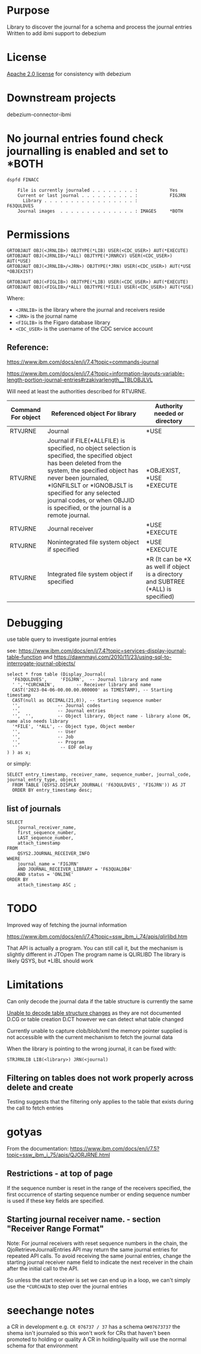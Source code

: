 # Purpose

Library to discover the journal for a schema and process the journal entries
Written to add ibmi support to debezium

# License

[Apache 2.0 license](https://www.apache.org/licenses/LICENSE-2.0) for consistency with debezium

# Downstream projects

debezium-connector-ibmi


# No journal entries found check journalling is enabled and set to *BOTH

`dspfd FINACC`

```
    File is currently journaled . . . . . . . . :            Yes
    Current or last journal . . . . . . . . . . :            FIGJRN
      Library . . . . . . . . . . . . . . . . . :            F63QULDVES
    Journal images  . . . . . . . . . . . . . . : IMAGES     *BOTH

```

# Permissions
```
GRTOBJAUT OBJ(<JRNLIB>) OBJTYPE(*LIB) USER(<CDC_USER>) AUT(*EXECUTE)
GRTOBJAUT OBJ(<JRNLIB>/*ALL) OBJTYPE(*JRNRCV) USER(<CDC_USER>) AUT(*USE)
GRTOBJAUT OBJ(<JRNLIB>/<JRN>) OBJTYPE(*JRN) USER(<CDC_USER>) AUT(*USE *OBJEXIST)

GRTOBJAUT OBJ(<FIGLIB>) OBJTYPE(*LIB) USER(<CDC_USER>) AUT(*EXECUTE)
GRTOBJAUT OBJ(<FIGLIB>/*ALL) OBJTYPE(*FILE) USER(<CDC_USER>) AUT(*USE)
```
Where:

* `<JRNLIB>` is the library where the journal and receivers reside
* `<JRN>` is the journal name
* `<FIGLIB>` is the Figaro database library
* `<CDC_USER>` is the username of the CDC service account

## Reference:

https://www.ibm.com/docs/en/i/7.4?topic=commands-journal

https://www.ibm.com/docs/en/i/7.4?topic=information-layouts-variable-length-portion-journal-entries#rzakivarlength__TBLOBJLVL

Will need at least the authorities described for RTVJRNE.



| Command For object | Referenced object For library | Authority needed or directory |
| ------------------ | ----------------------------- | ----------------------------- |
| RTVJRNE | Journal | \*USE | \*EXECUTE |
| RTVJRNE | Journal if FILE(*ALLFILE) is specified, no object selection is specified, the specified object has been deleted from the system, the specified object has never been journaled, \*IGNFILSLT or \*IGNOBJSLT is specified for any selected journal codes, or when OBJJID is specified, or the journal is a remote journal. | \*OBJEXIST, \*USE	\*EXECUTE |
| RTVJRNE | Journal receiver | \*USE \*EXECUTE |
| RTVJRNE | Nonintegrated file system object if specified | \*USE	\*EXECUTE |
| RTVJRNE | Integrated file system object if specified | \*R (It can be \*X as well if object is a directory and SUBTREE (\*ALL) is specified) | \*X |


# Debugging

use table query to investigate journal entries

see: https://www.ibm.com/docs/en/i/7.4?topic=services-display-journal-table-function and https://dawnmayi.com/2010/11/23/using-sql-to-interrogate-journal-objects/

```
select * from table (Display_Journal(
  'F63QULDVES',     'FIGJRN',  -- Journal library and name
  ' ','*CURCHAIN',        -- Receiver library and name
  CAST('2023-04-06-00.00.00.000000' as TIMESTAMP), -- Starting timestamp
  CAST(null as DECIMAL(21,0)), -- Starting sequence number
  '',              -- Journal codes
  '',              -- Journal entries
  '',  '',         -- Object library, Object name - library alone OK, name also needs library
  '*FILE', '*ALL', -- Object type, Object member
  '',              -- User
  '',              -- Job
  '',              -- Program
  ''       			-- EOF delay
) ) as x;
```

or simply:

```
SELECT entry_timestamp, receiver_name, sequence_number, journal_code, journal_entry_type, object
  FROM TABLE (QSYS2.DISPLAY_JOURNAL( 'F63QULDVES', 'FIGJRN')) AS JT
  ORDER BY entry_timestamp desc;
```

## list of journals

```
SELECT
	journal_receiver_name,
	first_sequence_number,
	LAST_sequence_number,
	attach_timestamp
FROM
	QSYS2.JOURNAL_RECEIVER_INFO
WHERE
	journal_name = 'FIGJRN'
	AND JOURNAL_RECEIVER_LIBRARY = 'F63QUALDB4'
	AND status = 'ONLINE'
ORDER BY
	attach_timestamp ASC ;
```

# TODO

Improved way of fetching the journal information

https://www.ibm.com/docs/en/i/7.4?topic=ssw_ibm_i_74/apis/qlirlibd.htm

That API is actually a program. You can still call it, but the mechanism is slightly different in JTOpen
The program name is QLIRLIBD
The library is likely QSYS, but *LIBL should work


# Limitations

Can only decode the journal data if the table structure is currently the same

[Unable to decode table structure changes](https://ibm-power-systems.ideas.ibm.com/ideas/IBMI-I-3211) as they are not documented D.CG or table creation D.CT
however we can detect what table changed

Currently unable to capture clob/blob/xml the memory pointer supplied is not accessible with the current mechanism to fetch the journal data


When the library is pointing to the wrong journal, it can be fixed with:

```
STRJRNLIB LIB(<library>) JRN(<journal)
```

## Filtering on tables does not work properly across delete and create

Testing suggests that the filtering only applies to the table that exists during the call to fetch entries

# gotyas

From the documentation: https://www.ibm.com/docs/en/i/7.5?topic=ssw_ibm_i_75/apis/QJORJRNE.html

## Restrictions - at top of page
If the sequence number is reset in the range of the receivers specified, the first occurrence of starting sequence number or ending sequence number is used if these key fields are specified.

## Starting journal receiver name. - section "Receiver Range Format"
Note: For journal receivers with reset sequence numbers in the chain, the QjoRetrieveJournalEntries API may return the same journal entries for repeated API calls. To avoid receiving the same journal entries, change the starting journal receiver name field to indicate the next receiver in the chain after the initial call to the API.

So unless the start receiver is set we can end up in a loop, we can't simply use the `*CURCHAIN` to step over the journal entries

# seechange notes
a CR in development e.g. `CR 076737 / 37` has a schema `O#07673737` the shema isn't journaled so this won't work for CRs that haven't been promoted to holding or quality
A CR in holding/quality will use the normal schema for that environment
